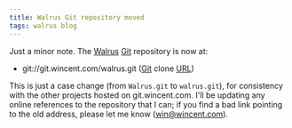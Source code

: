 ```yaml
---
title: Walrus Git repository moved
tags: walrus blog
---
```


Just a minor note. The [Walrus](/wiki/Walrus) [Git](/wiki/Git) repository is now at:

-   git://git.wincent.com/walrus.git ([Git](/wiki/Git) clone [URL](/wiki/URL))

This is just a case change (from `Walrus.git` to `walrus.git`), for consistency with the other projects hosted on git.wincent.com. I'll be updating any online references to the repository that I can; if you find a bad link pointing to the old address, please let me know (<win@wincent.com>).

